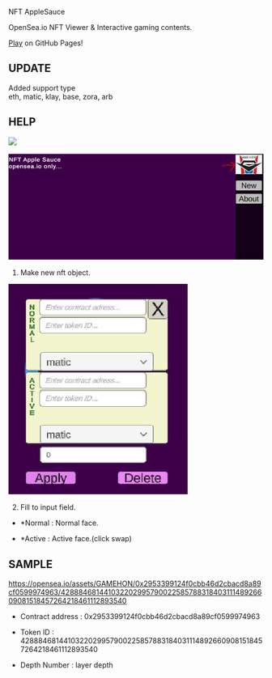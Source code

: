 NFT AppleSauce

OpenSea.io NFT Viewer & Interactive gaming contents.


[Play](https://gamehon.github.io/NFTAppleSauce/html/) on GitHub Pages!  

## UPDATE

Added support type  
eth, matic, klay, base, zora, arb

## HELP

[![](http://img.youtube.com/vi/xi3IJ2-poyQ/0.jpg)](https://youtu.be/xi3IJ2-poyQ?t=0s)

<img src="/help/1.JPG" />

1. Make new nft object.

<img src="/help/2.JPG" />

2. Fill to input field.

- *Normal : Normal face.

- *Active : Active face.(click swap)

## SAMPLE 

https://opensea.io/assets/GAMEHON/0x2953399124f0cbb46d2cbacd8a89cf0599974963/42888468144103220299579002258578831840311148926609081518457264218461112893540

- Contract address : 0x2953399124f0cbb46d2cbacd8a89cf0599974963

- Token ID : 42888468144103220299579002258578831840311148926609081518457264218461112893540

- Depth Number : layer depth

